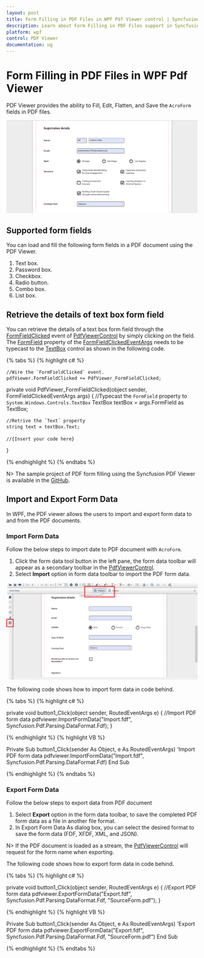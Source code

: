 ```yaml
---
layout: post
title: Form Filling in PDF Files in WPF Pdf Viewer control | Syncfusion
description: Learn about Form Filling in PDF Files support in Syncfusion WPF Pdf Viewer control, its elements and more.
platform: wpf
control: PDF Viewer
documentation: ug
---
```


# Form Filling in PDF Files in WPF Pdf Viewer

PDF Viewer provides the ability to Fill, Edit, Flatten, and Save the `AcroForm` fields in PDF files.

![Form Filing](form-filling-images/form-filling.png)

## Supported form fields

You can load and fill the following form fields in a PDF document using the PDF Viewer.

1.	Text box.
2.	Password box.
3.	Checkbox.
4.	Radio button.
5.	Combo box.
6.	List box.

## Retrieve the details of text box form field

You can retrieve the details of a text box form field through the [FormFieldClicked](https://help.syncfusion.com/cr/wpf/Syncfusion.Windows.PdfViewer.PdfViewerControl.html) event of [PdfViewerControl](https://help.syncfusion.com/cr/wpf/Syncfusion.Windows.PdfViewer.PdfViewerControl.html) by simply clicking on the field. The [FormField](https://help.syncfusion.com/cr/wpf/Syncfusion.Windows.PdfViewer.FormFieldClickedEventArgs.html#Syncfusion_Windows_PdfViewer_FormFieldClickedEventArgs_FormField) property of the [FormFieldClickedEventArgs](https://help.syncfusion.com/cr/wpf/Syncfusion.Windows.PdfViewer.FormFieldClickedEventArgs.html) needs to be typecast to the [TextBox](https://docs.microsoft.com/en-us/dotnet/api/system.windows.controls.textbox?view=netcore-3.1) control as shown in the following code.

{% tabs %}
{% highlight c# %}

	//Wire the `FormFieldClicked` event.
	pdfViewer.FormFieldClicked += PdfViewer_FormFieldClicked;

private void PdfViewer_FormFieldClicked(object sender, FormFieldClickedEventArgs args)
{
	//Typecast the `FormField` property to `System.Windows.Controls.TextBox`
	TextBox textBox = args.FormField as TextBox;

	//Retrive the `Text` property
	string text = textBox.Text;

	//{Insert your code here}
}

{% endhighlight %}
{% endtabs %}

N> The sample project of PDF form filling using the Syncfusion PDF Viewer is available in the [GitHub](https://github.com/syncfusion/wpf-demos/tree/master/pdfviewer).

## Import and Export Form Data

In WPF, the PDF viewer allows the users to import and export form data to and from the PDF documents.

### Import Form Data

Follow the below steps to import date to PDF document with `AcroForm`.

1.	Click the form data tool button in the left pane, the form data toolbar will appear as a secondary toolbar in the [PdfViewerControl](https://help.syncfusion.com/cr/wpf/Syncfusion.Windows.PdfViewer.PdfViewerControl.html).
2.	Select **Import** option in form data toolbar to import the PDF form data.

![Import Form Data](form-filling-images/Import-Export-1.png)  

The following code shows how to import form data in code behind.

{% tabs %}
{% highlight c# %}

private void button1_Click(object sender, RoutedEventArgs e)
{
    //Import PDF form data
    pdfviewer.ImportFormData("Import.fdf", Syncfusion.Pdf.Parsing.DataFormat.Fdf);
}

{% endhighlight %}
{% highlight VB %}

Private Sub button1_Click(sender As Object, e As RoutedEventArgs)
    'Import PDF form data
    pdfviewer.ImportFormData("Import.fdf", Syncfusion.Pdf.Parsing.DataFormat.Fdf)
End Sub

{% endhighlight %}
{% endtabs %}

### Export Form Data

Follow the below steps to export data from PDF document

1. Select **Export** option in the form data toolbar, to save the completed PDF form data as a file in another file format.
2. In Export Form Data As dialog box, you can select the desired format to save the form data (FDF, XFDF, XML, and JSON).

N> If the PDF document is loaded as a stream, the [PdfViewerControl](https://help.syncfusion.com/cr/wpf/Syncfusion.Windows.PdfViewer.PdfViewerControl.html) will request for the form name when exporting.

The following code shows how to export form data in code behind.

{% tabs %}
{% highlight c# %}

private void button1_Click(object sender, RoutedEventArgs e)
{
    //Export PDF form data
    pdfviewer.ExportFormData("Export.fdf", Syncfusion.Pdf.Parsing.DataFormat.Fdf, "SourceForm.pdf");
}

{% endhighlight %}
{% highlight VB %}

Private Sub button1_Click(sender As Object, e As RoutedEventArgs)
    'Export PDF form data
    pdfviewer.ExportFormData("Export.fdf", Syncfusion.Pdf.Parsing.DataFormat.Fdf, "SourceForm.pdf")
End Sub

{% endhighlight %}
{% endtabs %}
